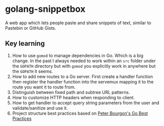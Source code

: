# golang-snippetbox
A web app which lets people paste and share snippets of text, similar to Pastebin or GitHub Gists. 

## Key learning
1. How to use `gomod` to manage dependencies in Go. Which is a big change. In the past I always needed to work within an `src` folder under the `GOPATH` directory but with `gomod` you explicitly work in anywhere but the `GOPATH` it seems.
2. How to add new routes to a Go server. First create a handler function then register the handler function into the servemux mapping it to the route you want it to route from.
3. Distinguish between fixed path and subtree URL patterns.
4. How to customize HTTP headers when responding to client.
5. How to get handler to accept query string parameters from the user and validate/sanitize and use it.
6. Project structure best practices based on [Peter Bourgon's Go Best Practices](https://peter.bourgon.org/go-best-practices-2016/#repository-structure)
